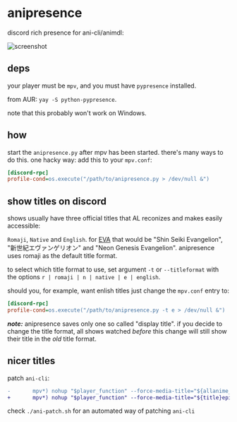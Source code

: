# anipresence

discord rich presence for ani-cli/animdl:

![screenshot](https://gist.githubusercontent.com/jakobbbb/d46ec01fc919d857cf5dbc8e9b051bc8/raw/6b9ed96c5b66111b3724679d3e594fb57d7f1a71/screenshot.png)

## deps

your player must be `mpv`, and you must have `pypresence` installed.

from AUR: `yay -S python-pypresence`.

note that this probably won't work on Windows.

## how

start the `anipresence.py` after mpv has been started.
there's many ways to do this. one hacky way:
add this to your `mpv.conf`:

```ini
[discord-rpc]
profile-cond=os.execute("/path/to/anipresence.py > /dev/null &")
```

## show titles on discord

shows usually have three official titles that AL reconizes and makes easily accessible:

`Romaji`, `Native` and `English`. for [EVA](https://anilist.co/anime/30/Shin-Seiki-Evangelion/) that would be "Shin Seiki Evangelion", "新世紀エヴァンゲリオン" and "Neon Genesis Evangelion". anipresence uses romaji as the default title format.

to select which title format to use, set argument `-t` or `--titleformat` with the options `r | romaji | n | native | e | english`. 

should you, for example, want enlish titles just change the `mpv.conf` entry to:

```ini
[discord-rpc]
profile-cond=os.execute("/path/to/anipresence.py -t e > /dev/null &")
```
_**note:**_ anipresence saves only one so called "display title". if you decide to change the title format, all shows watched _before_ this change will still show their title in the _old_ title format.
 
## nicer titles

patch `ani-cli`:

```diff
-       mpv*) nohup "$player_function" --force-media-title="${allanime_title}episode-${ep_no}-${mode}" "$episode" >/dev/null 2>&1 & ;;
+       mpv*) nohup "$player_function" --force-media-title="${title}episode-${ep_no}-${mode}" "$episode" >/dev/null 2>&1 & ;;
```

check `./ani-patch.sh` for an automated way of patching `ani-cli`
